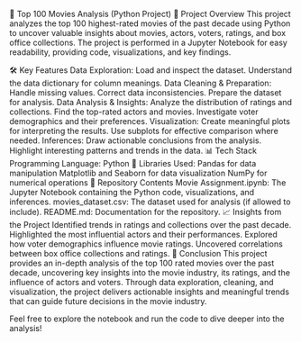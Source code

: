 🎥 Top 100 Movies Analysis (Python Project)
🚀 Project Overview
This project analyzes the top 100 highest-rated movies of the past decade using Python to uncover valuable insights about movies, actors, voters, ratings, and box office collections. The project is performed in a Jupyter Notebook for easy readability, providing code, visualizations, and key findings.

🛠️ Key Features
Data Exploration:
Load and inspect the dataset.
Understand the data dictionary for column meanings.
Data Cleaning & Preparation:
Handle missing values.
Correct data inconsistencies.
Prepare the dataset for analysis.
Data Analysis & Insights:
Analyze the distribution of ratings and collections.
Find the top-rated actors and movies.
Investigate voter demographics and their preferences.
Visualization:
Create meaningful plots for interpreting the results.
Use subplots for effective comparison where needed.
Inferences:
Draw actionable conclusions from the analysis.
Highlight interesting patterns and trends in the data.
📊 Tech Stack
Programming Language: Python 🐍
Libraries Used:
Pandas for data manipulation
Matplotlib and Seaborn for data visualization
NumPy for numerical operations
📁 Repository Contents
Movie Assignment.ipynb: The Jupyter Notebook containing the Python code, visualizations, and inferences.
movies_dataset.csv: The dataset used for analysis (if allowed to include).
README.md: Documentation for the repository.
📈 Insights from the Project
Identified trends in ratings and collections over the past decade.
Highlighted the most influential actors and their performances.
Explored how voter demographics influence movie ratings.
Uncovered correlations between box office collections and ratings.
🎯 Conclusion
This project provides an in-depth analysis of the top 100 rated movies over the past decade, uncovering key insights into the movie industry, its ratings, and the influence of actors and voters. Through data exploration, cleaning, and visualization, the project delivers actionable insights and meaningful trends that can guide future decisions in the movie industry.

Feel free to explore the notebook and run the code to dive deeper into the analysis!

